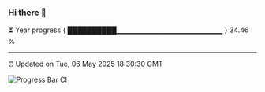 ### Hi there 👋

⏳ Year progress { ██████████▁▁▁▁▁▁▁▁▁▁▁▁▁▁▁▁▁▁▁▁ } 34.46 %

---

⏰ Updated on Tue, 06 May 2025 18:30:30 GMT

![Progress Bar CI](https://github.com/liununu/liununu/workflows/Progress%20Bar%20CI/badge.svg)
